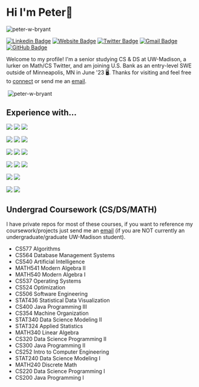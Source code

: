 # Hi I'm Peter👋
<p align="left"> <img src="https://komarev.com/ghpvc/?username=peter-w-bryant&label=Profile%20views&color=0e75b6&style=flat" alt="peter-w-bryant" /> </p>


[![Linkedin Badge](https://img.shields.io/badge/-PeterBryant-blue?style=flat&logo=Linkedin&logoColor=white&link=https://www.linkedin.com/in/peter-bryant-33b7091b6/)](https://www.linkedin.com/in/peter-bryant-33b7091b6/)
[![Website Badge](https://img.shields.io/badge/-peterbryant.me-47CCCC?style=flat&logo=Google-Chrome&logoColor=white&link=https://peterbryant.me)](https://peterbryant.me/)
[![Twitter Badge](https://img.shields.io/badge/-@peterwbryant-1ca0f1?style=flat&labelColor=1ca0f1&logo=twitter&logoColor=white&link=https://twitter.com/peterwbryant)](https://twitter.com/peterwbryant)
[![Gmail Badge](https://img.shields.io/badge/-peterbryant.v1-c14438?style=flat&logo=Gmail&logoColor=white&link=mailto:peterbryant.v1@gmail.com)](mailto:peterbryant.v1@gmail.com)
[![GitHub Badge](https://img.shields.io/badge/-black?style=flat&logo=GitHub&logoColor=white&link=https://github.com/peter-w-bryant/)](https://github.com/peter-w-bryant/)

Welcome to my profile! I'm a senior studying CS & DS at UW-Madison, a lurker on Math/CS Twitter, and am joining U.S. Bank as an entry-level SWE outside of Minneapolis, MN in June '23 🖥️. Thanks for visiting and feel free to [connect](https://www.linkedin.com/in/peter-bryant-33b7091b6/) or send me an [email](mailto:peterbryant.v1@gmail.com).

<p>
&nbsp;<img align="center" src="https://github-readme-stats.vercel.app/api?username=peter-w-bryant&show_icons=true&locale=en&theme=tokyonight" alt="peter-w-bryant" />
</p>

## Experience with...
<img src = "https://img.shields.io/badge/-Git-E84E31?style=flat&logo=Git&logoColor=white"> <img src = "https://img.shields.io/badge/-Gitlab-F46A25?style=flat&logo=Gitlab&logoColor=white"> <img src = "https://img.shields.io/badge/-Docker-2392E6?style=flat&logo=Docker&logoColor=white">

<img src = "https://img.shields.io/badge/-Python-366C9C?style=flat&logo=Python&logoColor=white"> <img src="https://img.shields.io/badge/-Flask-000000?style=flat&logo=Flask&logoColor=white"> <img src="https://img.shields.io/badge/-FastAPI-059487?style=flat&logo=FastAPI&logoColor=white">

<img src = "https://img.shields.io/badge/-MySQL-DD8A00?style=flat&logo=mysql&logoColor=white"> <img src = "https://img.shields.io/badge/-PostgreSQL-31648C?style=flat&logo=PostgreSQL&logoColor=white"> <img src = "https://img.shields.io/badge/-SQLite-6EB9E4?style=flat&logo=SQLite&logoColor=white">

<img src = "https://img.shields.io/badge/-JavaScript-E8D44D?style=flat&logo=javascript&logoColor=white"> <img src = "https://img.shields.io/badge/-HTML5-DD4B25?style=flat&logo=HTML5&logoColor=white"> <img src = "https://img.shields.io/badge/-CSS-4762E0?style=flat&logo=CSS3&logoColor=white">

<img src = "https://img.shields.io/badge/-R-2468B9?style=flat&logo=r&logoColor=white"> <img src = "https://img.shields.io/badge/-Julia-8F55AC?style=flat&logo=Julia&logoColor=white">

<img src = "https://img.shields.io/badge/-C-006BAA?style=flat&logo=C&logoColor=white"> <img src = "https://img.shields.io/badge/-gdb-7B7B7B?style=flat&logo=gdb&logoColor=white">


## Undergrad Coursework (CS/DS/MATH)
I have private repos for most of these courses, if you want to reference my coursework/projects just send me an [email](mailto:peterbryant.v1@gmail.com) (if you are NOT currently an undergraduate/graduate UW-Madison student).

- CS577 Algorithms
- CS564 Database Management Systems
- CS540 Artificial Intelligence
- MATH541 Modern Algebra II
- MATH540 Modern Algebra I
- CS537 Operating Systems
- CS524 Optimization
- CS506 Software Engineering
- STAT436 Statistical Data Visualization
- CS400 Java Programming III
- CS354 Machine Organization
- STAT340 Data Science Modeling II
- STAT324 Applied Statistics
- MATH340 Linear Algebra
- CS320 Data Science Programming II
- CS300 Java Programming II
- CS252 Intro to Computer Engineering
- STAT240 Data Science Modeling I
- MATH240 Discrete Math
- CS220 Data Science Programming I
- CS200 Java Programming I
  
